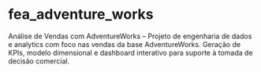 # fea_adventure_works
Análise de Vendas com AdventureWorks – Projeto de engenharia de dados e analytics com foco nas vendas da base AdventureWorks. Geração de KPIs, modelo dimensional e dashboard interativo para suporte à tomada de decisão comercial.
